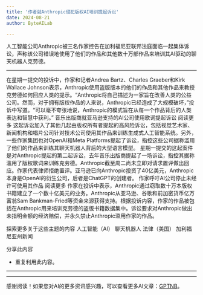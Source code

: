 ```yaml
---
title: '作者就Anthropic侵犯版权AI培训提起诉讼'
date: 2024-08-21
author: ByteAILab

---
```


人工智能公司Anthropic被三名作家控告在加利福尼亚联邦法庭面临一起集体诉讼，声称该公司错误地使用了他们的作品和其他数十万部作品来培训其AI驱动的聊天机器人克劳德。

---
在星期一提交的投诉中，作家和记者Andrea Bartz、Charles Graeber和Kirk Wallace Johnson表示，Anthropic使用盗版版本的他们的作品和其他作品来教授克劳德如何回应人类的提示。“Anthropic将自己描述为一家旨在改善人类的公益公司。然而，对于拥有版权作品的人来说，Anthropic已经造成了大规模破坏，”投诉中写道。“可以毫不夸张地说，Anthropic的模式旨在从每一个作品背后的人类表达和智慧中获利。”
音乐出版商就亚马逊支持的AI公司使用歌词提起诉讼
阅读更多
这起诉讼加入了其他几起由版权所有者提起的高风险诉讼，包括视觉艺术家、新闻机构和唱片公司针对技术公司使用其作品来训练生成式人工智能系统。另外，一些作家集团也对OpenAI和Meta Platforms提起了诉讼，指控这些公司据称滥用了他们的作品来训练其聊天机器人背后的大型语言模型。
星期一提交的这起案件是对Anthropic提起的第二起诉讼，去年音乐出版商提起了一场诉讼，指控其据称滥用了版权歌词来训练克劳德。Anthropic截至周二尚未立即对请求置评做出回应。作家代表律师拒绝置评。亚马逊已向Anthropic投资了40亿美元，Anthropic本身是OpenAI的衍生公司，后者是ChatGPT的创建者。
作家呼吁AI公司停止未经许可使用其作品
阅读更多
作家在投诉中表示，Anthropic通过窃取数十万本版权书籍建立了一个数十亿美元的业务。Anthropic从亚马逊、谷歌和前加密货币亿万富翁Sam Bankman-Fried等资金来源获得支持。根据投诉内容，作家的作品被包括在Anthropic用来培训克劳德的盗版书籍数据集中。诉讼要求对Anthropic做出未指明金额的经济赔偿，并永久禁止Anthropic滥用作家的作品。

探索更多关于这些主题的内容
人工智能（AI）
聊天机器人
法律（美国）
加利福尼亚州新闻

分享此内容
- 重复利用此内容。

---
---
感谢阅读！如果您对AI的更多资讯感兴趣，可以查看更多AI文章：[GPTNB](https://gptnb.com)。
